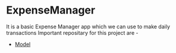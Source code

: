 # ExpenseManager

It is a basic Expense Manager app which we can use to make daily transactions
Important repositary for this project are -

* [Model](https://github.com/karanchhatwani1/ExpenseManager/tree/master/src/com/company/Model)
